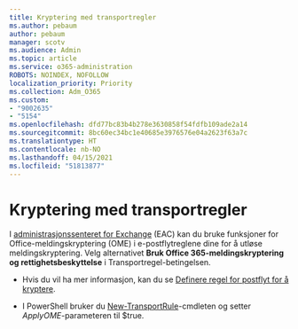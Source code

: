 ```yaml
---
title: Kryptering med transportregler
ms.author: pebaum
author: pebaum
manager: scotv
ms.audience: Admin
ms.topic: article
ms.service: o365-administration
ROBOTS: NOINDEX, NOFOLLOW
localization_priority: Priority
ms.collection: Adm_O365
ms.custom:
- "9002635"
- "5154"
ms.openlocfilehash: dfd77bc83b4b278e3630858f54fdfb109ade2a14
ms.sourcegitcommit: 8bc60ec34bc1e40685e3976576e04a2623f63a7c
ms.translationtype: HT
ms.contentlocale: nb-NO
ms.lasthandoff: 04/15/2021
ms.locfileid: "51813877"
---
```

# <a name="encryption-with-transport-rules"></a>Kryptering med transportregler

I [administrasjonssenteret for Exchange](https://go.microsoft.com/fwlink/p/?linkid=834822) (EAC) kan du bruke funksjoner for Office-meldingskryptering (OME) i e-postflytreglene dine for å utløse meldingskryptering. Velg alternativet **Bruk Office 365-meldingskryptering og rettighetsbeskyttelse** i Transportregel-betingelsen.

- Hvis du vil ha mer informasjon, kan du se [Definere regel for postflyt for å kryptere](https://docs.microsoft.com/microsoft-365/compliance/define-mail-flow-rules-to-encrypt-email).

- I PowerShell bruker du [New-TransportRule](https://docs.microsoft.com/microsoft-365/compliance/define-mail-flow-rules-to-encrypt-email?view=o365-worldwide#use-exchange-online-powershell-to-create-a-mail-flow-rule-for-encrypting-email-messages-without-the-new-ome-capabilities)-cmdleten og setter *ApplyOME*-parameteren til $true.
